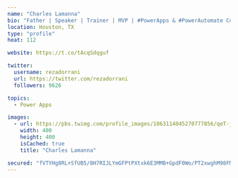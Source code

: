 ```yaml
---
name: "Charles Lamanna"
bio: "Father | Speaker | Trainer | MVP | #PowerApps & #PowerAutomate Community Super User | YouTuber Right-pointing triangle http://youtube.com/c/rezadorrani | Learn - Share - Clockwise rightwards and leftwards open circle arrows"
location: Houston, TX
type: "profile"
heat: 112

website: https://t.co/tAcqSdqguf

twitter:
  username: rezadorrani
  url: https://twitter.com/rezadorrani
  followers: 9626

topics:
  - Power Apps

images:
  - url: https://pbs.twimg.com/profile_images/1063114045270777856/qeT-jpWr_400x400.jpg
    width: 400
    height: 400
    isCached: true
    title: "Charles Lamanna"

secured: "fVTYHg8RL+SfUB5/8H7RIJLYmGFPtPXtxk6E3MMB+GpdF0Wo/PT2xwghM98FMTxSSgI1GOInj+aSQjxP7Dr1l89fPe2UGMjGEy5YMx0raqosQ4ib85RdClX5tQmfRUtx6BmDqvLzf7mprONLUBsOkXU13LktjAOm9snTevMsWXyjB0y9HKiV4MddhvSTQmBfx7cr0UKFqQCwA9k56ef53Tz9g78eK/T5hg1/oWBPrkBQBx8ZJVqNDqryUdh3r0rPVQltNBjOfw8XCfDdQ/pj/fEDJyPYArzrv5vDG/8hieDZUK+PyqaezLiF8pFBX863ijpY94EyCBe0dcK8EkMwUbEjztvCQtjCNE72X5/2xPFnhQAIH51OWLXZNnxbSDgAiUJFJGmz+wgHuGgh7xc+rRQLoXnGAQs66wil45BmZD8=;abLTQYaHsFzDqrFXZLFjew=="
---
```


